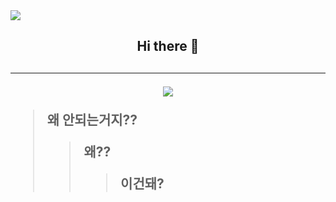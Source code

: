 <img src="https://capsule-render.vercel.app/api?type=waving&color=auto&height=200&section=header&text=Heekyoung%20Lee&render&fontSize=60&fontAlign=70&fontAlignY=30" />

<!-- 소개 -->
<h2 align="center">Hi there 👋<h2/>
  
********
  
<!-- 내 페이지, contact ... -->
<p align="center">
<a href="https://www.notion.so/Heekyoung-d7551c1703b84564b909d4d13bfa2ac1" target="_blank"><img src="https://img.shields.io/badge/Notion-000000?style=flat-square&logo=Notion&logoColor=#ffffff"/></a>

</p>

<!--Tech Skills-->
>왜 안되는거지??
  >>왜??
  >>>이건돼?


<!--
![HeeKyoung's GitHub stats](https://github-readme-stats.vercel.app/api?username=HKLeeeee&show_icons=true&theme=radical)

**HKLeeeee/HKLeeeee** is a ✨ _special_ ✨ repository because its `README.md` (this file) appears on your GitHub profile.

Here are some ideas to get you started:

- 🔭 I’m currently working on ...
- 🌱 I’m currently learning ...
- 👯 I’m looking to collaborate on ...
- 🤔 I’m looking for help with ...
- 💬 Ask me about ...
- 📫 How to reach me: ...
- 😄 Pronouns: ...
- ⚡ Fun fact: ...
-->
